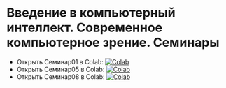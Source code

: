 # Введение в компьютерный интеллект. Современное компьютерное зрение. Семинары

* Открыть Семинар01 в Colab: [![Colab](https://colab.research.google.com/assets/colab-badge.svg)](https://colab.research.google.com/github/mlcoursemm/cv2021spring/blob/master/seminars/seminar01_intro_colab.ipynb)
* Открыть Семинар05 в Colab: [![Colab](https://colab.research.google.com/assets/colab-badge.svg)](https://colab.research.google.com/github/mlcoursemm/cv2021spring/blob/master/seminars/seminar05-train_cnn_keras.ipynb)
* Открыть Семинар08 в Colab: [![Colab](https://colab.research.google.com/assets/colab-badge.svg)](https://colab.research.google.com/github/mlcoursemm/cv2021spring/blob/main/seminars/seminar08-transfer_learning.ipynb)
